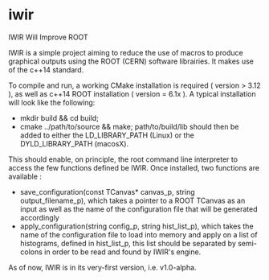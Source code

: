 # iwir
IWIR Will Improve ROOT

IWIR is a simple project aiming to reduce the use of macros to produce graphical outputs using the ROOT (CERN) software librairies. It makes use of the c++14 standard. 

To compile and run, a working CMake installation is required ( version > 3.12 ), as well as c++14 ROOT installation ( version = 6.1x ). A typical installation will look like the following: 
   - mkdir build && cd build;
   - cmake ../path/to/source && make;
path/to/build/lib should then be added to either the LD_LIBRARY_PATH (Linux) or the DYLD_LIBRARY_PATH (macosX).

This should enable, on principle, the root command line interpreter to access the few functions defined be IWIR. 
Once installed, two functions are available : 
  - save_configuration(const TCanvas* canvas_p, string output_filename_p), which takes a pointer to a ROOT TCanvas as an input as well as the name of the configuration file that will be generated accordingly
  - apply_configuration(string config_p, string hist_list_p), which takes the name of the configuration file to load into memory and apply on a list of histograms, defined in hist_list_p, this list should be separated by semi-colons in order to be read and found by IWIR's engine. 

As of now, IWIR is in its very-first version, i.e. v1.0-alpha.
